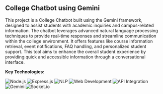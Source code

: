 ## College Chatbot using Gemini

This project is a College Chatbot built using the Gemini framework, designed to assist students with academic inquiries and campus-related information. The chatbot leverages advanced natural language processing techniques to provide real-time responses and streamline communication within the college environment. It offers features like course information retrieval, event notifications, FAQ handling, and personalized student support. This tool aims to enhance the overall student experience by providing quick and accessible information through a conversational interface.

**Key Technologies:**

![Node.js](https://img.shields.io/badge/Node.js-JS-green?logo=node.js)
![Express.js](https://img.shields.io/badge/Express.js-Framework-green)
![NLP](https://img.shields.io/badge/NLP-Natural_Language_Processing-blue)
![Web Development](https://img.shields.io/badge/Web%20Development-Full%20Stack-orange)
![API Integration](https://img.shields.io/badge/API-Integration-blue)
![Gemini](https://img.shields.io/badge/Gemini-Framework-yellow)
![Socket.io](https://img.shields.io/badge/Socket.io-Realtime%20Web-silver)
